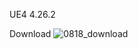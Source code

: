 UE4 4.26.2


Download
![0818_download](https://user-images.githubusercontent.com/62424367/129846876-463433ee-7ce0-49be-9aba-a0fded38fab1.jpg)
